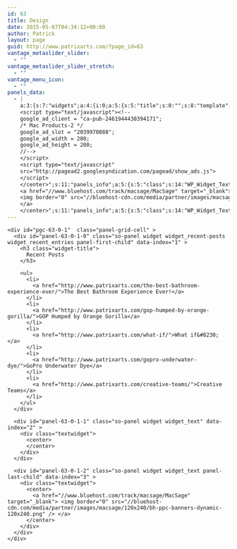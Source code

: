 ```yaml
---
id: 63
title: Design
date: 2015-05-07T04:34:12+00:00
author: Patrick
layout: page
guid: http://www.patrixarts.com/?page_id=63
vantage_metaslider_slider:
  - ""
vantage_metaslider_slider_stretch:
  - ""
vantage_menu_icon:
  - ""
panels_data:
  - |
    a:3:{s:7:"widgets";a:4:{i:0;a:5:{s:5:"title";s:0:"";s:8:"template";s:8:"loop.php";s:5:"posts";s:100:"post_type=post&tax_query=category:design&orderby=date&order=DESC&posts_per_page=&sticky=&additional=";s:4:"more";b:0;s:11:"panels_info";a:6:{s:5:"class";s:34:"SiteOrigin_Panels_Widgets_PostLoop";s:3:"raw";b:0;s:4:"grid";i:0;s:4:"cell";i:0;s:2:"id";i:0;s:5:"style";a:1:{s:18:"background_display";s:4:"tile";}}}i:1;a:4:{s:5:"title";s:0:"";s:6:"number";i:5;s:9:"show_date";b:0;s:11:"panels_info";a:5:{s:5:"class";s:22:"WP_Widget_Recent_Posts";s:3:"raw";b:0;s:4:"grid";i:0;s:4:"cell";i:1;s:2:"id";i:1;}}i:2;a:4:{s:5:"title";s:0:"";s:4:"text";s:319:"<center>
    <script type="text/javascript"><!--
    google_ad_client = "ca-pub-2461944430394171";
    /* Mac Products-2 */
    google_ad_slot = "2039970888";
    google_ad_width = 200;
    google_ad_height = 200;
    //-->
    </script>
    <script type="text/javascript"
    src="http://pagead2.googlesyndication.com/pagead/show_ads.js">
    </script>
    </center>";s:11:"panels_info";a:5:{s:5:"class";s:14:"WP_Widget_Text";s:4:"grid";i:0;s:4:"cell";i:1;s:2:"id";i:2;s:5:"style";a:2:{s:27:"background_image_attachment";b:0;s:18:"background_display";s:4:"tile";}}s:6:"filter";b:0;}i:3;a:4:{s:5:"title";s:0:"";s:4:"text";s:253:"<center>
    <a href="//www.bluehost.com/track/macsage/MacSage" target="_blank">
    <img border="0" src="//bluehost-cdn.com/media/partner/images/macsage/120x240/bh-ppc-banners-dynamic-120x240.png">
    </a>
    </center>";s:11:"panels_info";a:5:{s:5:"class";s:14:"WP_Widget_Text";s:4:"grid";i:0;s:4:"cell";i:1;s:2:"id";i:3;s:5:"style";a:2:{s:27:"background_image_attachment";b:0;s:18:"background_display";s:4:"tile";}}s:6:"filter";b:0;}}s:5:"grids";a:1:{i:0;a:2:{s:5:"cells";i:2;s:5:"style";a:0:{}}}s:10:"grid_cells";a:2:{i:0;a:2:{s:4:"grid";i:0;s:6:"weight";d:0.67000000000000004;}i:1;a:2:{s:4:"grid";i:0;s:6:"weight";d:0.33000000000000002;}}}
---
```

<div id="pl-63"  class="panel-layout" >
  <div id="pg-63-0"  class="panel-grid panel-no-style" >
    <div id="pgc-63-0-0"  class="panel-grid-cell" >
    </div>
    
    <div id="pgc-63-0-1"  class="panel-grid-cell" >
      <div id="panel-63-0-1-0" class="so-panel widget widget_recent-posts widget_recent_entries panel-first-child" data-index="1" >
        <h3 class="widget-title">
          Recent Posts
        </h3>
        
        <ul>
          <li>
            <a href="http://www.patrixarts.com/the-best-bathroom-experience-ever/">The Best Bathroom Experience Ever!</a>
          </li>
          <li>
            <a href="http://www.patrixarts.com/gop-humped-by-orange-gorilla/">GOP Humped by Orange Gorilla</a>
          </li>
          <li>
            <a href="http://www.patrixarts.com/what-if/">What if&#8230;</a>
          </li>
          <li>
            <a href="http://www.patrixarts.com/gopro-underwater-dye/">GoPro Underwater Dye</a>
          </li>
          <li>
            <a href="http://www.patrixarts.com/creative-teams/">Creative Teams</a>
          </li>
        </ul>
      </div>
      
      <div id="panel-63-0-1-1" class="so-panel widget widget_text" data-index="2" >
        <div class="textwidget">
          <center>
          </center>
        </div>
      </div>
      
      <div id="panel-63-0-1-2" class="so-panel widget widget_text panel-last-child" data-index="3" >
        <div class="textwidget">
          <center>
            <a href="//www.bluehost.com/track/macsage/MacSage" target="_blank"> <img border="0" src="//bluehost-cdn.com/media/partner/images/macsage/120x240/bh-ppc-banners-dynamic-120x240.png" /> </a>
          </center>
        </div>
      </div>
    </div>
  </div>
</div>